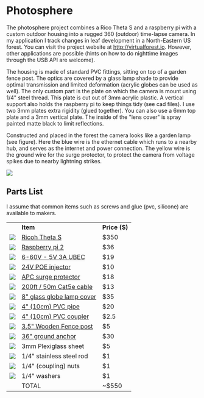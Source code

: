 # Photosphere

The photosphere project combines a Rico Theta S and a raspberry pi with a custom outdoor housing into a rugged 360 (outdoor) time-lapse camera. In my application I track changes in leaf development in a North-Eastern US forest. You can visit the project website at http://virtualforest.io. However, other applications are possible (hints on how to do nighttime images through the USB API are welcome).

The housing is made of standard PVC fittings, sitting on top of a garden fence post. The optics are covered by a glass lamp shade to provide optimal transmission and limited deformation (acrylic globes can be used as well). The only custom part is the plate on which the camera is mount using 1/4" steel thread. This plate is cut out of 3mm acrylic plastic. A vertical support also holds the raspberry pi to keep things tidy (see cad files). I use two 3mm plates extra rigidity (glued together). You can also use a 6mm top plate and a 3mm vertical plate. The inside of the "lens cover" is spray painted matte black to limit reflections.

Constructed and placed in the forest the camera looks like a garden lamp (see figure). Here the blue wire is the ethernet cable which runs to a nearby hub, and serves as the internet and power connection. The yellow wire is the ground wire for the surge protector, to protect the camera from voltage spikes due to nearby lightning strikes.

<img src="http://vrforest.io/images/camera.jpg">

## Parts List

I assume that common items such as screws and glue (pvc, silicone) are available to makers.

<table style="width:80%">
<tbody>
<tr>
<td></td>
<td><b>Item</b></td>
<td><b>Price ($)</b></td>
</tr>
<tr>
<td><img src="http://vrforest.io/images/thetas.png"></td>
<td><a href="https://www.amazon.com/Ricoh-Theta-Digital-Camera-Black/dp/B014US3FQI/ref=sr_1_1?ie=UTF8&qid=1476554438&sr=8-1&keywords=theta+s">Ricoh Theta S</a></td>
<td>$350</td>
</tr>
<tr>
<td><img src="http://vrforest.io/images/pi.png"></td>
<td><a href="https://www.amazon.com/Raspberry-Pi-RASP-PI-3-Model-Motherboard/dp/B01CD5VC92/ref=sr_1_4?s=pc&ie=UTF8&qid=1476554672&sr=1-4">Raspberry pi 2</a></td>
<td>$36</td>
</tr>
<tr>
<td><img src="http://vrforest.io/images/ubec.png"></td>
<td><a href="url">6-60V - 5V 3A UBEC</a></td>
<td>$19</td>
</tr>
<tr>
<td><img src="http://vrforest.io/images/poe.png"></td>
<td><a href="https://www.amazon.com/gp/product/B00NRGR7DC/ref=oh_aui_detailpage_o01_s00?ie=UTF8&psc=1">24V POE injector</a></td>
<td>$10</td>
</tr>
<tr>
<td><img src="http://vrforest.io/images/surge.png"></td>
<td><a href="https://www.amazon.com/APC-PNET1GB-ProtectNet-Standalone-Protector/dp/B000BKUSS8">APC surge protector</a></td>
<td>$18</td>
</tr>
<tr>
<td><img src="http://vrforest.io/images/cable.png"></td>
<td><a href="https://www.amazon.com/Cat5e-200FT-Networking-Ethernet-Router/dp/B01BMZ0AWO/ref=sr_1_1?s=pc&ie=UTF8&qid=1476554915&sr=1-1">200ft / 50m Cat5e cable</a></td>
<td>$13</td>
</tr>
<tr>
<td><img src="http://vrforest.io/images/globe.png"></td>
<td><a href="http://lampsclinic.com/4-x-8-glass-clear-globe-glass-shade-3011.html">8" glass globe lamp cover</a></td>
<td>$35</td>
</tr>
<tr>
<td><img src="http://vrforest.io/images/pipe.png"></td>
<td><a href="http://www.homedepot.com/p/4-in-x-10-ft-PVC-Sch-40-DWV-Plain-End-Pipe-531103/100156409">4" (10cm) PVC pipe</a></td>
<td>$20</td>
</tr>
<tr>
<td><img src="http://vrforest.io/images/coupler.png"></td>
<td><a href="http://www.homedepot.com/p/4-in-PVC-DWV-Coupling-C4801HD4/100342850">4" (10cm) PVC coupler</a></td>
<td>$2.5</td>
</tr>
<tr>
<td><img src="http://vrforest.io/images/pole.png"></td>
<td><a href="http://www.homedepot.com/p/3-5-in-x-3-5-in-x-8-ft-Pressure-Treated-Landscape-Timber-129430/100037766">3.5" Wooden Fence post</a></td>
<td>$5</td>
</tr>
<tr>
<td><img src="http://vrforest.io/images/spike.png"></td>
<td><a href="https://www.amazon.com/gp/product/B000QUCB2O/ref=oh_aui_detailpage_o06_s00?ie=UTF8&psc=1">36" ground anchor</a></td>
<td>$30</td>
</tr>
<tr>
<td><img src="http://vrforest.io/images/plexi.png"></td>
<td> 3mm Plexiglass sheet</td>
<td>$5</td>
</tr>

<tr>
<td><img src="http://vrforest.io/images/rod.png"></td>
<td> 1/4" stainless steel rod</td>
<td>$1</td>
</tr>


<tr>
<td><img src="http://vrforest.io/images/nut.png"></td>
<td> 1/4" (coupling) nuts</td>
<td>$1</td>
</tr>


<tr>
<td><img src="http://vrforest.io/images/washer.png"></td>
<td> 1/4" washers</td>
<td>$1</td>
</tr>


<tr>
<td></td>
<td>TOTAL</td>
<td>~$550</td>
</tr>
</tbody>
</table>
